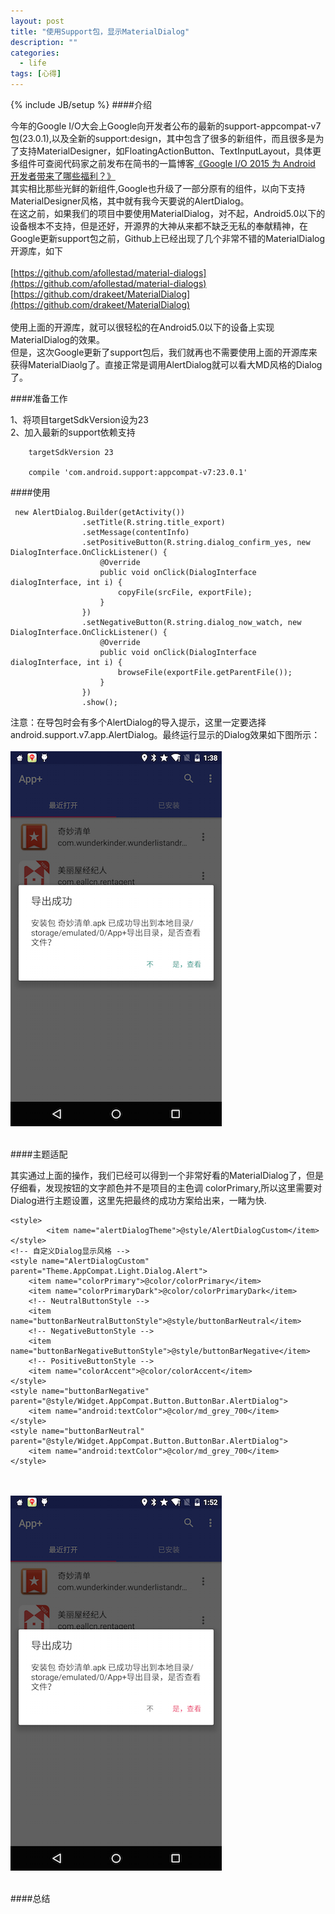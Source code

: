 ```yaml
---
layout: post
title: "使用Support包，显示MaterialDialog"
description: ""
categories:
  - life
tags: [心得]
---
```

{% include JB/setup %}
####介绍

今年的Google I/O大会上Google向开发者公布的最新的support-appcompat-v7包(23.0.1),以及全新的support:design，其中包含了很多的新组件，而且很多是为了支持MaterialDesigner，如FloatingActionButton、TextInputLayout，具体更多组件可查阅代码家之前发布在简书的一篇博客[《Google I/O 2015 为 Android 开发者带来了哪些福利？》](http://www.jianshu.com/p/4f7f55471da2)<br>
其实相比那些光鲜的新组件,Google也升级了一部分原有的组件，以向下支持MaterialDesigner风格，其中就有我今天要说的AlertDialog。<br>
在这之前，如果我们的项目中要使用MaterialDialog，对不起，Android5.0以下的设备根本不支持，但是还好，开源界的大神从来都不缺乏无私的奉献精神，在Google更新support包之前，Github上已经出现了几个非常不错的MaterialDialog开源库，如下
<br><br>
[https://github.com/afollestad/material-dialogs](https://github.com/afollestad/material-dialogs)
<br>
[https://github.com/drakeet/MaterialDialog](https://github.com/drakeet/MaterialDialog)
<br><br>
使用上面的开源库，就可以很轻松的在Android5.0以下的设备上实现MaterialDialog的效果。<br>
但是，这次Google更新了support包后，我们就再也不需要使用上面的开源库来获得MaterialDiaolg了。直接正常是调用AlertDialog就可以看大MD风格的Dialog了。

####准备工作

1、将项目targetSdkVersion设为23<br>
2、加入最新的support依赖支持<br>

        targetSdkVersion 23

        compile 'com.android.support:appcompat-v7:23.0.1'

####使用

     new AlertDialog.Builder(getActivity())
                    .setTitle(R.string.title_export)
                    .setMessage(contentInfo)
                    .setPositiveButton(R.string.dialog_confirm_yes, new DialogInterface.OnClickListener() {
                        @Override
                        public void onClick(DialogInterface dialogInterface, int i) {
                            copyFile(srcFile, exportFile);
                        }
                    })
                    .setNegativeButton(R.string.dialog_now_watch, new DialogInterface.OnClickListener() {
                        @Override
                        public void onClick(DialogInterface dialogInterface, int i) {
                            browseFile(exportFile.getParentFile());
                        }
                    })
                    .show();

注意：在导包时会有多个AlertDialog的导入提示，这里一定要选择android.support.v7.app.AlertDialog。最终运行显示的Dialog效果如下图所示：
<br><br>
![dialog](/assets/themes/dbyll/img/device-2015-09-11-dialog_theme_bug.png "dialog")
<br><br>

####主题适配

其实通过上面的操作，我们已经可以得到一个非常好看的MaterialDialog了，但是仔细看，发现按钮的文字颜色并不是项目的主色调 colorPrimary,所以这里需要对Dialog进行主题设置，这里先把最终的成功方案给出来，一睹为快.
    
    <style>
            <item name="alertDialogTheme">@style/AlertDialogCustom</item>
    </style>
    <!-- 自定义Dialog显示风格 -->
    <style name="AlertDialogCustom" parent="Theme.AppCompat.Light.Dialog.Alert">
        <item name="colorPrimary">@color/colorPrimary</item>
        <item name="colorPrimaryDark">@color/colorPrimaryDark</item>
        <!-- NeutralButtonStyle -->
        <item name="buttonBarNeutralButtonStyle">@style/buttonBarNeutral</item>
        <!-- NegativeButtonStyle -->
        <item name="buttonBarNegativeButtonStyle">@style/buttonBarNegative</item>
        <!-- PositiveButtonStyle -->
        <item name="colorAccent">@color/colorAccent</item>
    </style>
    <style name="buttonBarNegative"  parent="@style/Widget.AppCompat.Button.ButtonBar.AlertDialog">
        <item name="android:textColor">@color/md_grey_700</item>
    </style>
    <style name="buttonBarNeutral"  parent="@style/Widget.AppCompat.Button.ButtonBar.AlertDialog">
        <item name="android:textColor">@color/md_grey_700</item>
    </style>

<br><br>
![dialog](/assets/themes/dbyll/img/device-2015-09-11-dialog_theme_bug_fix.png "dialog")
<br><br>

####总结

